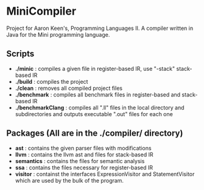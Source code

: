 # MiniCompiler
Project for Aaron Keen's, Programming Languages II. A compiler written in Java for the Mini programming language.

## Scripts
- **./minic** : compiles a given file in register-based IR, use "-stack" stack-based IR
- **./build** : compiles the project
- **./clean** : removes all compiled project files
- **./benchmark** : compiles all benchmark files in register-based and stack-based IR
- **./benchmarkClang** : compiles all ".ll" files in the local directory and subdirectories and outputs executable ".out" files for each one

## Packages (All are in the ./compiler/ directory)
- **ast** : contains the given parser files with modifications
- **llvm** : contains the llvm ast and files for stack-based IR
- **semantics** : contains the files for semantic analysis
- **ssa** : contains the files necessary for register-based IR
- **visitor** : containst the interfaces ExpressionVisitor<T> and StatementVisitor<T> which are used by the bulk of the program.
